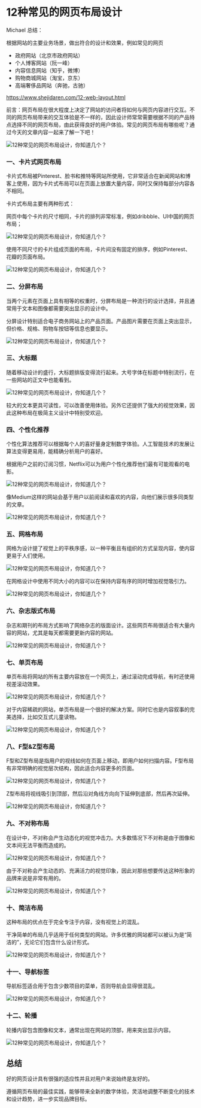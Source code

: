 # 12种常见的网页布局设计

Michael 总结：

根据网站的主要业务场景，做出符合的设计和效果，例如常见的网页

- 政府网站（北京市政府网站）
- 个人博客网站（阮一峰）
- 内容信息网站（知乎，微博）
- 购物商城网站（淘宝，京东）
- 高端奢侈品网站（奔驰，古驰）

https://www.shejidaren.com/12-web-layout.html

前言：网页布局在很大程度上决定了网站的访问者将如何与网页内容进行交互。不同的网页布局带来的交互体验是不一样的，因此设计师常常需要根据不同的产品特点选择不同的网页布局，由此获得良好的用户体验。常见的网页布局有哪些呢？通过今天的文章内容一起来了解一下吧！

![12种常见的网页布局设计，你知道几个？](http://images.shejidaren.com/wp-content/uploads/2020/12/44347-1.jpg)

### 一、卡片式网页布局

卡片式布局被Pinterest、脸书和推特等网站所使用，它非常适合在新闻网站和博客上使用，因为卡片式布局可以在页面上放置大量内容，同时又保持每部分内容各不相同。

卡片式布局主要有两种形式：

网页中每个卡片的尺寸相同，卡片的排列非常标准，例如dribbble、UI中国的网页布局；

![12种常见的网页布局设计，你知道几个？](http://images.shejidaren.com/wp-content/uploads/2020/12/44347-18.jpg)

使用不同尺寸的卡片组成页面的布局，卡片间没有固定的排序，例如Pinterest、花瓣的页面布局。

![12种常见的网页布局设计，你知道几个？](http://images.shejidaren.com/wp-content/uploads/2020/12/44347.jpg)

### 二、分屏布局

当两个元素在页面上具有相等的权重时，分屏布局是一种流行的设计选择，并且通常用于文本和图像都需要突出显示的设计中。

分屏设计特别适合电子商务网站上的产品页面。产品图片需要在页面上突出显示，但价格、规格、购物车按钮等信息也要显示。

![12种常见的网页布局设计，你知道几个？](http://images.shejidaren.com/wp-content/uploads/2020/12/44347-2.jpg)

### 三、大标题

随着移动设计的盛行，大标题排版变得流行起来。大号字体在标题中特别流行，在一些网站的正文中也能看到。

![12种常见的网页布局设计，你知道几个？](http://images.shejidaren.com/wp-content/uploads/2020/12/44347-3.jpg)

较大的文本更具可读性，可以改善使用体验。另外它还提供了强大的视觉效果，因此这种布局在极简主义设计中特别受欢迎。

### 四、个性化推荐

个性化算法推荐可以根据每个人的喜好量身定制数字体验。人工智能技术的发展让算法变得更易用，能精确分析用户的喜好。

根据用户之前的订阅习惯，Netflix可以为用户个性化推荐他们最有可能观看的电影。

![12种常见的网页布局设计，你知道几个？](http://images.shejidaren.com/wp-content/uploads/2020/12/44347-4.jpg)

像Medium这样的网站会基于用户以前阅读和喜欢的内容，向他们展示很多同类型的文章。

![12种常见的网页布局设计，你知道几个？](http://images.shejidaren.com/wp-content/uploads/2020/12/44347-5.jpg)

### 五、网格布局

网格为设计提了视觉上的平秩序感，以一种平衡且有组织的方式呈现内容，使内容更易于人们使用。

![12种常见的网页布局设计，你知道几个？](http://images.shejidaren.com/wp-content/uploads/2020/12/44347-6.jpg)

在网格设计中使用不同大小的内容可以在保持内容有序的同时增加视觉吸引力。

![12种常见的网页布局设计，你知道几个？](http://images.shejidaren.com/wp-content/uploads/2020/12/44347-7.jpg)

### 六、杂志版式布局

杂志和期刊的布局方式影响了网络杂志的版面设计。这些网页布局很适合有大量内容的网站，尤其是每天都需要更新内容的网站。

![12种常见的网页布局设计，你知道几个？](http://images.shejidaren.com/wp-content/uploads/2020/12/44347-8.jpg)

### 七、单页布局

单页布局将网站的所有主要内容放在一个网页上，通过滚动完成导航，有时还使用视差滚动效果。

![12种常见的网页布局设计，你知道几个？](http://images.shejidaren.com/wp-content/uploads/2020/12/44347-10.jpg)

对于内容稀疏的网站，单页布局是一个很好的解决方案。同时它也是内容叙事的完美选择，比如交互式儿童读物。

![12种常见的网页布局设计，你知道几个？](http://images.shejidaren.com/wp-content/uploads/2020/12/44347-9.jpg)

### 八、F型&Z型布局

F型和Z型布局是指用户的视线如何在页面上移动，即用户如何扫描内容。F型布局有非常明确的视觉层次结构，因此适合内容更多的页面。

![12种常见的网页布局设计，你知道几个？](http://images.shejidaren.com/wp-content/uploads/2020/12/44347-11.jpg)

Z型布局将视线吸引到顶部，然后沿对角线方向向下延伸到底部，然后再次延伸。

![12种常见的网页布局设计，你知道几个？](http://images.shejidaren.com/wp-content/uploads/2020/12/44347-13.jpg)

### 九、不对称布局

在设计中，不对称会产生动态化的视觉冲击力。大多数情况下不对称是由于图像和文本间无法平衡而造成的。

![12种常见的网页布局设计，你知道几个？](http://images.shejidaren.com/wp-content/uploads/2020/12/44347-12.jpg)

由于不对称会产生动态的、充满活力的视觉印象，因此对那些想要传达这种形象的品牌来说是非常有用的。

![12种常见的网页布局设计，你知道几个？](http://images.shejidaren.com/wp-content/uploads/2020/12/44347-14.jpg)

### 十、简洁布局

这种布局的优点在于完全专注于内容，没有视觉上的混乱。

干净简单的布局几乎适用于任何类型的网站。许多优雅的网站都可以被认为是“简洁的”，无论它们包含什么设计形式。

![12种常见的网页布局设计，你知道几个？](http://images.shejidaren.com/wp-content/uploads/2020/12/44347-15.jpg)

### 十一、导航标签

导航标签适合用于包含少数项目的菜单，否则导航会显得很混乱。

![12种常见的网页布局设计，你知道几个？](http://images.shejidaren.com/wp-content/uploads/2020/12/44347-16.jpg)

### 十二、轮播

轮播内容包含图像和文本，通常出现在网站的顶部，用来突出显示内容。

![12种常见的网页布局设计，你知道几个？](http://images.shejidaren.com/wp-content/uploads/2020/12/44347-17.jpg)

## 总结

好的网页设计具有很强的适应性并且对用户来说始终是友好的。

遵循网页布局的最佳实践，能够带来全新的数字体验，灵活地调整不断变化的技术和设计趋势，进一步实现品牌目标。